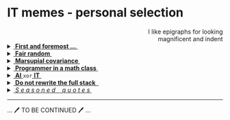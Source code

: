 # IT memes - personal selection

<div dir="rtl">I like epigraphs for looking</div>
<div dir="rtl">magnificent and indent</div>

<details>
<summary><ins>&nbsp;<b>First and foremost ...</b>&nbsp;</ins></summary>
&nbsp;
  
![West meets East](https://img.shields.io/badge/West_meets-East-yellow) ![Mobilis in Mobili](https://img.shields.io/badge/Mobilis-in_Mobili-blue)

[![... then IT must be a waterfall.](../_rsc/_img/ITLearnWaterfall_horiz.png)](https://github.com/Kyriosity/read-write/tree/main/README%2B/dev/design)

The grains of truth in this wisdom:

* No other knowledge erodes so quickly as the IT tech stack - languages/scripts, markup, frameworks, and their IDEs, UX styles emerge, submerge, and mutate with the year's pace.<sup>:violin:</sup>
* In the orthogonal  (to time) dimension a developer can't stick to a favorite syntax and must be fluent in a wide techno spectrum.

&nbsp;&nbsp;&nbsp;&nbsp;&nbsp;&nbsp;<sup>:violin:</sup> <sub>Javascript/HTML, which one learned in 2000, remains only as basic syntax. It went through numerous libs, polyfills, jQuery, and other cool tools and at the moment transformed into single-page frameworks, which rule the web dev.</sub>

**Escape?**

> Don't swim against the current. Stay in the river, become the river; and the river is already going to the sea. This is the great teaching.\
— Rajneesh, aka Osho (1931-1990)

Translated east-to-west this means: find a sinecure in a big company.

---------
</details>

<details>
<summary><ins>&nbsp;<b>Fair random</b>&nbsp;</ins></summary>
&nbsp;

![true random](https://img.shields.io/badge/truly-random-yellow) ![new GUID](https://img.shields.io/badge/secure-nonce-blue) 

[![Guaranted random by fair dice roll](../_rsc/_img/memes/IT-meme.random-number.png)](https://github.com/Kyriosity/read-write/tree/main/README%2B/pencraft/README%2B/_rsc)

---------
</details>

<details>
<summary><ins>&nbsp;<b>Marsupial covariance</b>&nbsp;</ins></summary>
&nbsp;

![DRY principle](https://img.shields.io/badge/clean_code-Oz-cyan)  ![clean code](https://img.shields.io/badge/DRY-🇦🇺-yellow)

https://www.snopes.com/fact-check/shoot-me-kangaroo-down-sport/

---------
</details>

<details>
<summary><ins>&nbsp;<b>Programmer in a math class</b>&nbsp;</ins></summary>
&nbsp;

![IT meets math](https://img.shields.io/badge/CTRL+F-X-blue) ![IT meets math](https://img.shields.io/badge/IT_meets-math-yellow)

[![Here is X. Calm down Pythagoras](../_rsc/_img/memes/PythagoreanTheorem_findX.jpg)](https://github.com/Kyriosity/read-write/tree/main/README%2B/pencraft/README%2B/_rsc)

Justified, ability in exact sciences is no longer a prerequisite for applied programming. It's right to find a sorting algorithm implementation rather than to write one own.

---------
</details>

<details>
<summary><ins>&nbsp;<b>AI</b>&nbsp;</ins><code>xor</code><ins>&nbsp;<b>IT</b>&nbsp;</ins></summary>
&nbsp;

![Cheat GPT](https://img.shields.io/badge/Bridge-in_time-blue) ![Cheat GPT](https://img.shields.io/badge/Cheat-GPT-yellow) ![Stochastic Sam](https://img.shields.io/badge/Stochastic-🦜-white) 

[![AI: 1523 vs 2023](../_rsc/_img/memes/AI-1523-2023_spot-the-diff.png)](https://github.com/Kyriosity/read-write/tree/main/README%2B/pencraft/README%2B/_rsc)

P.S. I swear that concocting this collage I was unaware of _Hubert Dreyfus_'s "Alchemy and AI", 1965. 

---

</details>

<details>
<summary><ins>&nbsp;<b>Do not rewrite the full stack </b>&nbsp;</ins></summary>
&nbsp;

> Sometimes it's better to curse in the darkness than to light a single candle.

Ferdinand von Zepellin

</details>

<details>
<summary><ins>&nbsp;<i>S e a s o n e d&nbsp;&nbsp;&nbsp;&nbsp;q u o t e s</i>&nbsp;</ins></summary>
&nbsp;

> Where a calculator like ENIAC today is equipped with 18'000 vacuum tubes and weighs 30 tons, **computers in the future may** have only 1'000 vacuum tubes and perhaps **weigh only 1½ tons**.\
_Popular Mechanics, March 1949_

And they were right. The same magazines over seven decades later: "Fully transistorized computer, the IBM 608, hit the market in late 1957. It weighed 1.2 tons."

---
![West meets East](https://img.shields.io/badge/West_meets-East-yellow)
> **Do only what only you can do.** 
_Edsger W. Dijkstra (1930-2002), computer scientist, known i.a. for Dijkstra's algorithm._

Not only the East grant us great and eloquent teaching ...

</details>

---

... :pen: TO BE CONTINUED :pen: ...
